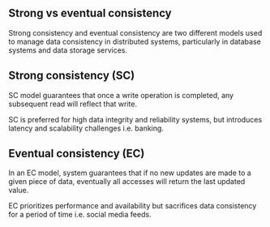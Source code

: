 ## Strong vs eventual consistency

Strong consistency and eventual consistency are two different models used to manage data consistency in distributed systems, particularly in database systems and data storage services.

## Strong consistency (SC)

SC model guarantees that once a write operation is completed, any subsequent read will reflect that write.

SC is preferred for high data integrity and reliability systems, but introduces latency and scalability challenges i.e. banking.

## Eventual consistency (EC)

In an EC model, system guarantees that if no new updates are made to a given piece of data, eventually all accesses will return the last updated value.

EC prioritizes performance and availability but sacrifices data consistency for a period of time i.e. social media feeds.
